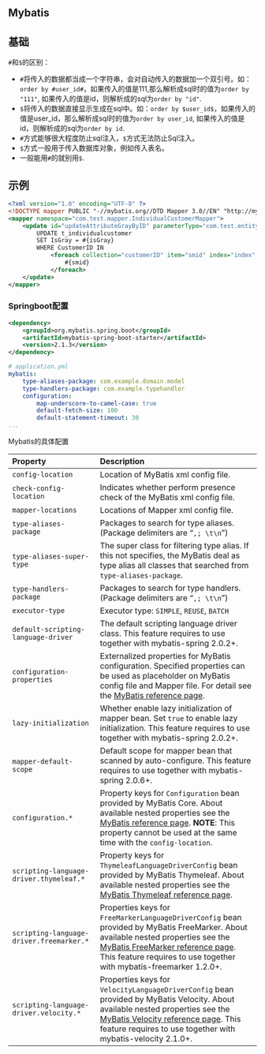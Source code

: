 ## Mybatis



## 基础

`#`和`$`的区别：

- `#`将传入的数据都当成一个字符串，会对自动传入的数据加一个双引号。如：`order by #user_id#`，如果传入的值是111,那么解析成sql时的值为`order by "111"`, 如果传入的值是id，则解析成的sql为`order by "id"`.
- `$`将传入的数据直接显示生成在sql中。如：`order by $user_id$`，如果传入的值是user_id，那么解析成sql时的值为`order by user_id`, 如果传入的值是id，则解析成的sql为`order by id`.
- `#`方式能够很大程度防止sql注入，`$`方式无法防止Sql注入。
- `$`方式一般用于传入数据库对象，例如传入表名。
- 一般能用`#`的就别用`$`.



## 示例

```xml
<?xml version="1.0" encoding="UTF-8" ?>
<!DOCTYPE mapper PUBLIC "-//mybatis.org//DTD Mapper 3.0//EN" "http://mybatis.org/dtd/mybatis-3-mapper.dtd" >
<mapper namespace="com.test.mapper.IndividualCustomerMapper">
    <update id="updateAttributeGrayByID" parameterType="com.test.entity.CustomerDO">
        UPDATE t_individualcustomer
    	SET IsGray = #{isGray}
    	WHERE CustomerID IN
            <foreach collection="customerID" item="smid" index="index" open="(" separator="," close=")">
          		#{smid}
            </foreach>
    </update>
</mapper>
```



### Springboot配置

```xml
<dependency>
    <groupId>org.mybatis.spring.boot</groupId>
    <artifactId>mybatis-spring-boot-starter</artifactId>
    <version>2.1.3</version>
</dependency>
```

```yaml
# application.yml
mybatis:
    type-aliases-package: com.example.domain.model
    type-handlers-package: com.example.typehandler
    configuration:
        map-underscore-to-camel-case: true
        default-fetch-size: 100
        default-statement-timeout: 30
...
```



Mybatis的具体配置

| Property                                 | Description                                                  |
| :--------------------------------------- | :----------------------------------------------------------- |
| `config-location`                        | Location of MyBatis xml config file.                         |
| `check-config-location`                  | Indicates whether perform presence check of the MyBatis xml config file. |
| `mapper-locations`                       | Locations of Mapper xml config file.                         |
| `type-aliases-package`                   | Packages to search for type aliases. (Package delimiters are “`,; \t\n`”) |
| `type-aliases-super-type`                | The super class for filtering type alias. If this not specifies, the MyBatis deal as type alias all classes that searched from `type-aliases-package`. |
| `type-handlers-package`                  | Packages to search for type handlers. (Package delimiters are “`,; \t\n`”) |
| `executor-type`                          | Executor type: `SIMPLE`, `REUSE`, `BATCH`                    |
| `default-scripting-language-driver`      | The default scripting language driver class. This feature requires to use together with mybatis-spring 2.0.2+. |
| `configuration-properties`               | Externalized properties for MyBatis configuration. Specified properties can be used as placeholder on MyBatis config file and Mapper file. For detail see the [MyBatis reference page](http://www.mybatis.org/mybatis-3/configuration.html#properties). |
| `lazy-initialization`                    | Whether enable lazy initialization of mapper bean. Set `true` to enable lazy initialization. This feature requires to use together with mybatis-spring 2.0.2+. |
| `mapper-default-scope`                   | Default scope for mapper bean that scanned by auto-configure. This feature requires to use together with mybatis-spring 2.0.6+. |
| `configuration.*`                        | Property keys for `Configuration` bean provided by MyBatis Core. About available nested properties see the [MyBatis reference page](http://www.mybatis.org/mybatis-3/configuration.html#settings). **NOTE**: This property cannot be used at the same time with the `config-location`. |
| `scripting-language-driver.thymeleaf.*`  | Property keys for `ThymeleafLanguageDriverConfig` bean provided by MyBatis Thymeleaf. About available nested properties see the [MyBatis Thymeleaf reference page](http://www.mybatis.org/thymeleaf-scripting/user-guide.html#_configuration_properties). |
| `scripting-language-driver.freemarker.*` | Properties keys for `FreeMarkerLanguageDriverConfig` bean provided by MyBatis FreeMarker. About available nested properties see the [MyBatis FreeMarker reference page](http://www.mybatis.org/freemarker-scripting/#Configuration). This feature requires to use together with mybatis-freemarker 1.2.0+. |
| `scripting-language-driver.velocity.*`   | Properties keys for `VelocityLanguageDriverConfig` bean provided by MyBatis Velocity. About available nested properties see the [MyBatis Velocity reference page](http://www.mybatis.org/velocity-scripting/#Configuration). This feature requires to use together with mybatis-velocity 2.1.0+. |
